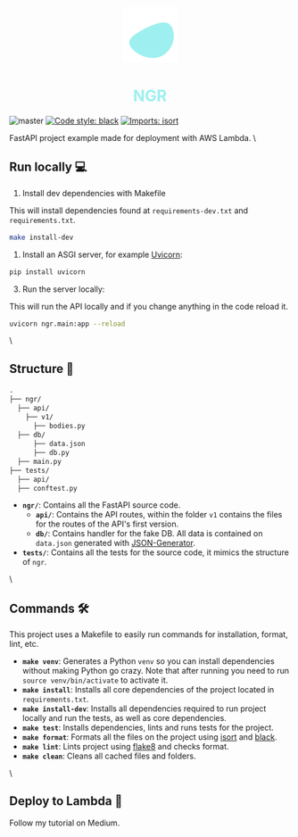 <p align="center">
    <img alt="SVG Blob from Blobmaker" src="./images/blob.svg" width="100" />
</p>
<h1 align="center" style="color:#9EF0F0;">
    NGR
</h1>

![master](https://github.com/LuisBrime/ngr/workflows/master/badge.svg)
[![Code style: black](https://img.shields.io/badge/code%20style-black-000000.svg)](https://github.com/psf/black)
[![Imports: isort](https://img.shields.io/badge/%20imports-isort-%231674b1?style=flat&labelColor=ef8336)](https://pycqa.github.io/isort/)

FastAPI project example made for deployment with AWS Lambda.
\
## Run locally 💻 
1. Install dev dependencies with Makefile

This will install dependencies found at `requirements-dev.txt` and `requirements.txt`.
```bash
make install-dev
```
1. Install an ASGI server, for example [Uvicorn](http://www.uvicorn.org/):
```bash
pip install uvicorn
```
3. Run the server locally:

This will run the API locally and if you change anything in the code reload it.
```bash
uvicorn ngr.main:app --reload
```
\
## Structure 📁 
```
.
├── ngr/
  ├── api/
    ├── v1/
      ├── bodies.py
  ├── db/
      ├── data.json
      ├── db.py
  ├── main.py
├── tests/
  ├── api/
  ├── conftest.py  
```
- **`ngr/`**: Contains all the FastAPI source code.
  - **`api/`**: Contains the API routes, within the folder `v1` contains the files for the routes of the API's first version.
  - **`db/`**: Contains handler for the fake DB. All data is contained on `data.json` generated with [JSON-Generator](https://www.json-generator.com/).
- **`tests/`**: Contains all the tests for the source code, it mimics the structure of `ngr`.

\
## Commands 🛠 
This project uses a Makefile to easily run commands for installation, format, lint, etc.
- **`make venv`**: Generates a Python `venv` so you can install dependencies without making Python go crazy. Note that after running you need to run `source venv/bin/activate` to activate it.
- **`make install`**: Installs all core dependencies of the project located in `requirements.txt`.
- **`make install-dev`**: Installs all dependencies required to run project locally and run the tests, as well as core dependencies.
- **`make test`**: Installs dependencies, lints and runs tests for the project.
- **`make format`**: Formats all the files on the project using [isort](https://pycqa.github.io/isort/) and [black](https://black.readthedocs.io/en/stable/).
- **`make lint`**: Lints project using [flake8](https://flake8.pycqa.org/en/latest/) and checks format.
- **`make clean`**: Cleans all cached files and folders.

\
## Deploy to Lambda 🚀 
Follow my tutorial on Medium.
